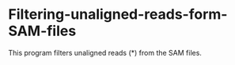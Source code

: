 # Filtering-unaligned-reads-form-SAM-files
This program filters unaligned reads (*) from the SAM files.
